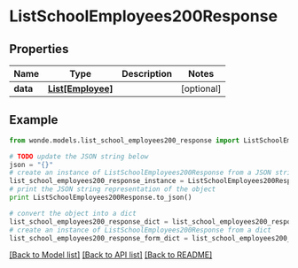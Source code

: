 # ListSchoolEmployees200Response


## Properties
Name | Type | Description | Notes
------------ | ------------- | ------------- | -------------
**data** | [**List[Employee]**](Employee.md) |  | [optional] 

## Example

```python
from wonde.models.list_school_employees200_response import ListSchoolEmployees200Response

# TODO update the JSON string below
json = "{}"
# create an instance of ListSchoolEmployees200Response from a JSON string
list_school_employees200_response_instance = ListSchoolEmployees200Response.from_json(json)
# print the JSON string representation of the object
print ListSchoolEmployees200Response.to_json()

# convert the object into a dict
list_school_employees200_response_dict = list_school_employees200_response_instance.to_dict()
# create an instance of ListSchoolEmployees200Response from a dict
list_school_employees200_response_form_dict = list_school_employees200_response.from_dict(list_school_employees200_response_dict)
```
[[Back to Model list]](../README.md#documentation-for-models) [[Back to API list]](../README.md#documentation-for-api-endpoints) [[Back to README]](../README.md)



